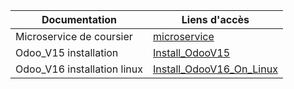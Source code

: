 |Documentation | Liens d'accès |
---------------|---------------|
|Microservice de coursier|[microservice](/public-wiki/Master/Microservice/coursier.md)|
|Odoo_V15 installation|[Install_OdooV15](/public-wiki/Master/Odoo/Odoo-V15/Installation.md)|
|Odoo_V16 installation linux |[Install_OdooV16_On_Linux](/public-wiki/Master/Odoo-V16/Installations/linux.md)|
